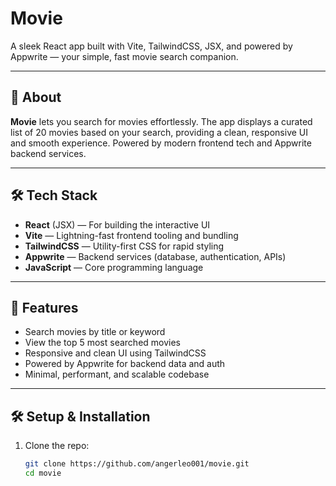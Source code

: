 # Movie

A sleek React app built with Vite, TailwindCSS, JSX, and powered by Appwrite — your simple, fast movie search companion.

---

## 🚀 About

**Movie** lets you search for movies effortlessly. The app displays a curated list of 20 movies based on your search, providing a clean, responsive UI and smooth experience. Powered by modern frontend tech and Appwrite backend services.

---

## 🛠️ Tech Stack

- **React** (JSX) — For building the interactive UI
- **Vite** — Lightning-fast frontend tooling and bundling
- **TailwindCSS** — Utility-first CSS for rapid styling
- **Appwrite** — Backend services (database, authentication, APIs)
- **JavaScript** — Core programming language

---

## 🎯 Features

- Search movies by title or keyword
- View the top 5 most searched movies
- Responsive and clean UI using TailwindCSS
- Powered by Appwrite for backend data and auth
- Minimal, performant, and scalable codebase

---

## 🛠️ Setup & Installation

1. Clone the repo:

   ```bash
   git clone https://github.com/angerleo001/movie.git
   cd movie

